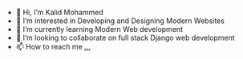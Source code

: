 - 👋 Hi, I’m Kalid Mohammed
- 👀 I’m interested in Developing and Designing Modern Websites
- 🌱 I’m currently learning Modern Web development
- 💞️ I’m looking to collaborate on full stack Django web development
- 📫 How to reach me [...](https://t.me/now_tell_us)
<!-- - 😄 Pronouns: ...
- ⚡ Fun fact: ... -->

<!---
kalid-26/kalid-26 is a ✨ special ✨ repository because its `README.md` (this file) appears on your GitHub profile.
You can click the Preview link to take a look at your changes.
--->
